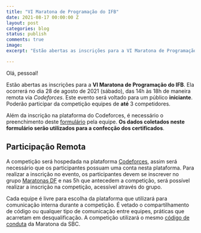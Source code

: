 ```yaml
---
title: "VI Maratona de Programação do IFB"
date: 2021-08-17 00:00:00 Z
layout: post
categories: blog
status: publish
comments: true
image:
excerpt: "Estão abertas as inscrições para a VI Maratona de Programação do IFB."

---
```


Olá, pessoal!

Estão abertas as inscrições para a **VI Maratona de Programação do IFB**. Ela ocorrerá no dia 28 de agosto de 2021 (sábado), das 14h às 18h de maneira remota via *Codeforces*. Este evento será voltado para um público **iniciante**. Poderão participar da competição equipes de **até** 3 competidores.


Além da inscrição na plataforma do Codeforces, é necessário o preenchimento deste [formulário](https://docs.google.com/forms/d/e/1FAIpQLSdA6-SmbuI3c-YglCJWAv0govoTNPC0A6fluo77dRgIM82jpQ/viewform?usp=sf_link) pela equipe. **Os dados coletados neste formulário serão utilizados para a confecção dos certificados**.

## Participação Remota

A competição será hospedada na plataforma [Codeforces](http://codeforces.com), assim será necessário que os participantes possuam uma conta nesta plataforma. Para realizar a inscrição no evento, os participantes devem se inscrever no grupo [Maratonas DF](http://codeforces.com/group/btcK4I5D5f/constests) e nas 5h que antecedem a competição, será possível realizar a inscrição na competição, acessível através do grupo.

Cada equipe é livre para escolha da plataforma que utilizará para comunicação interna durante a competição. É vetado o compartilhamento de código ou qualquer tipo de comunicação entre equipes, práticas que acarretam em desqualificação. A competição utilizará o mesmo [código de conduta](http://maratona.sbc.org.br/conduta.html) da Maratona da SBC. 

